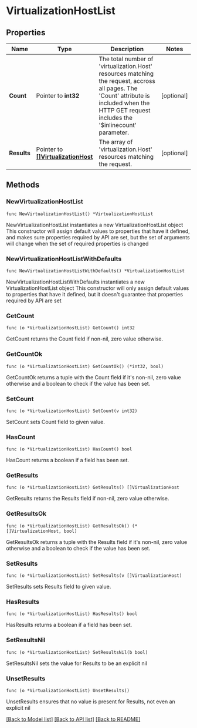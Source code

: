 # VirtualizationHostList

## Properties

Name | Type | Description | Notes
------------ | ------------- | ------------- | -------------
**Count** | Pointer to **int32** | The total number of &#39;virtualization.Host&#39; resources matching the request, accross all pages. The &#39;Count&#39; attribute is included when the HTTP GET request includes the &#39;$inlinecount&#39; parameter. | [optional] 
**Results** | Pointer to [**[]VirtualizationHost**](VirtualizationHost.md) | The array of &#39;virtualization.Host&#39; resources matching the request. | [optional] 

## Methods

### NewVirtualizationHostList

`func NewVirtualizationHostList() *VirtualizationHostList`

NewVirtualizationHostList instantiates a new VirtualizationHostList object
This constructor will assign default values to properties that have it defined,
and makes sure properties required by API are set, but the set of arguments
will change when the set of required properties is changed

### NewVirtualizationHostListWithDefaults

`func NewVirtualizationHostListWithDefaults() *VirtualizationHostList`

NewVirtualizationHostListWithDefaults instantiates a new VirtualizationHostList object
This constructor will only assign default values to properties that have it defined,
but it doesn't guarantee that properties required by API are set

### GetCount

`func (o *VirtualizationHostList) GetCount() int32`

GetCount returns the Count field if non-nil, zero value otherwise.

### GetCountOk

`func (o *VirtualizationHostList) GetCountOk() (*int32, bool)`

GetCountOk returns a tuple with the Count field if it's non-nil, zero value otherwise
and a boolean to check if the value has been set.

### SetCount

`func (o *VirtualizationHostList) SetCount(v int32)`

SetCount sets Count field to given value.

### HasCount

`func (o *VirtualizationHostList) HasCount() bool`

HasCount returns a boolean if a field has been set.

### GetResults

`func (o *VirtualizationHostList) GetResults() []VirtualizationHost`

GetResults returns the Results field if non-nil, zero value otherwise.

### GetResultsOk

`func (o *VirtualizationHostList) GetResultsOk() (*[]VirtualizationHost, bool)`

GetResultsOk returns a tuple with the Results field if it's non-nil, zero value otherwise
and a boolean to check if the value has been set.

### SetResults

`func (o *VirtualizationHostList) SetResults(v []VirtualizationHost)`

SetResults sets Results field to given value.

### HasResults

`func (o *VirtualizationHostList) HasResults() bool`

HasResults returns a boolean if a field has been set.

### SetResultsNil

`func (o *VirtualizationHostList) SetResultsNil(b bool)`

 SetResultsNil sets the value for Results to be an explicit nil

### UnsetResults
`func (o *VirtualizationHostList) UnsetResults()`

UnsetResults ensures that no value is present for Results, not even an explicit nil

[[Back to Model list]](../README.md#documentation-for-models) [[Back to API list]](../README.md#documentation-for-api-endpoints) [[Back to README]](../README.md)


